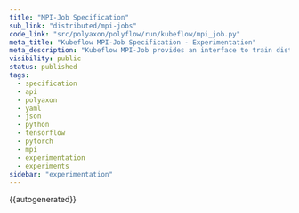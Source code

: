 ```yaml
---
title: "MPI-Job Specification"
sub_link: "distributed/mpi-jobs"
code_link: "src/polyaxon/polyflow/run/kubeflow/mpi_job.py"
meta_title: "Kubeflow MPI-Job Specification - Experimentation"
meta_description: "Kubeflow MPI-Job provides an interface to train distributed experiments with MPI."
visibility: public
status: published
tags:
  - specification
  - api
  - polyaxon
  - yaml
  - json
  - python
  - tensorflow
  - pytorch
  - mpi
  - experimentation
  - experiments
sidebar: "experimentation"
---
```


{{autogenerated}}
